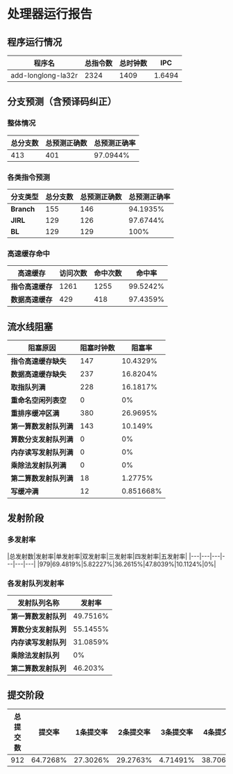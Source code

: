 # 处理器运行报告
## 程序运行情况
|程序名|总指令数|总时钟数|IPC|
|---|---|---|---|
|add-longlong-la32r|2324|1409|1.6494|

## 分支预测（含预译码纠正）
### 整体情况
|总分支数|总预测正确数|总预测正确率|
|---|---|---|
|413|401|97.0944%|

### 各类指令预测
|分支类型|总分支数|总预测正确数|总预测正确率|
|---|---|---|---|
|**Branch**| 155 | 146 | 94.1935%|
|**JIRL**| 129 | 126 | 97.6744%|
|**BL**| 129 | 129 | 100%|

### 高速缓存命中
|高速缓存|访问次数|命中次数|命中率|
|---|---|---|---|
|**指令高速缓存**| 1261 | 1255 | 99.5242%|
|**数据高速缓存**| 429 | 418 | 97.4359%|
## 流水线阻塞
|阻塞原因|阻塞时钟数|阻塞率|
|---|---|---|
|**指令高速缓存缺失**| 147 | 10.4329%|
|**数据高速缓存缺失**| 237 | 16.8204%|
|**取指队列满**| 228 | 16.1817%|
|**重命名空闲列表空**|0 | 0%|
|**重排序缓冲区满**|380 | 26.9695%|
|**第一算数发射队列满**|143 | 10.149%|
|**算数分支发射队列满**|0 | 0%|
|**内存读写发射队列满**|0 | 0%|
|**乘除法发射队列满**|0 | 0%|
|**第二算数发射队列满**|18 | 1.2775%|
|**写缓冲满**|12 | 0.851668%|

## 发射阶段
### 多发射率
|总发射数|发射率|单发射率|双发射率|三发射率|四发射率|五发射率|
|---|---|---|---|---|---|
|979|69.4819%|5.82227%|36.2615%|47.8039%|10.1124%|0%|

### 各发射队列发射率
|发射队列名称|发射率|
|---|---|
|**第一算数发射队列**|49.7516%|
|**算数分支发射队列**|55.1455%|
|**内存读写发射队列**|31.0859%|
|**乘除法发射队列**|0%|
|**第二算数发射队列**|46.203%|

## 提交阶段
|总提交数|提交率|1条提交率|2条提交率|3条提交率|4条提交率|
|---|---|---|---|---|---|
|912|64.7268%|27.3026%|29.2763%|4.71491%|38.7061%|
